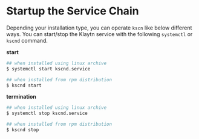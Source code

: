 # Startup the Service Chain

Depending your installation type, you can operate `kscn` like below different ways. You can start/stop the Klaytn service with the following `systemctl`  or `kscnd` command.

**start**

```bash
## when installed using linux archive
$ systemctl start kscnd.service

## when installed from rpm distribution 
$ kscnd start

```

**termination**

```bash
## when installed using linux archive
$ systemctl stop kscnd.service

## when installed from rpm distribution 
$ kscnd stop

```



